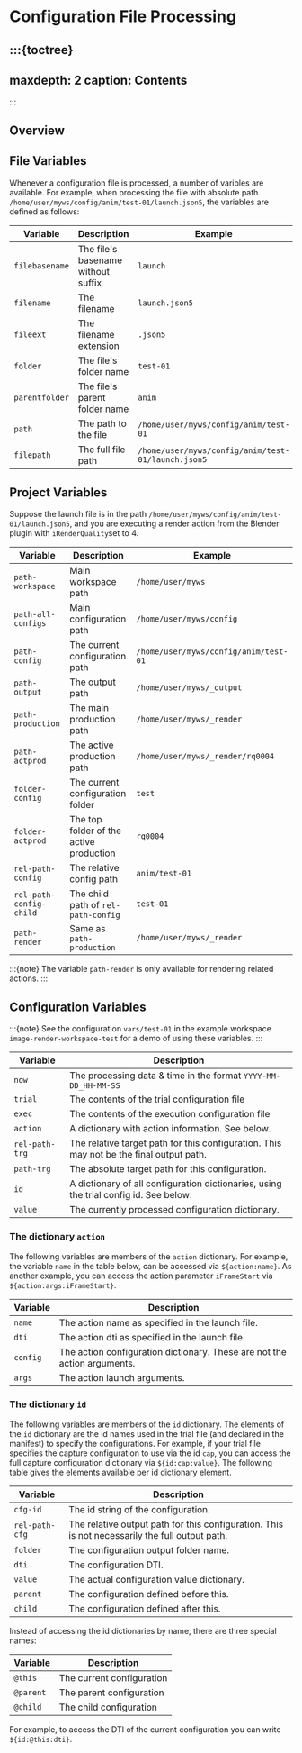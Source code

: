 
<!---
<LICENSE id="CC BY-SA 4.0">
    
    Image-Render Automation Functions module documentation
    Copyright 2022 Robert Bosch GmbH and its subsidiaries
    
    This work is licensed under the 
    
        Creative Commons Attribution-ShareAlike 4.0 International License.
    
    To view a copy of this license, visit 
        http://creativecommons.org/licenses/by-sa/4.0/ 
    or send a letter to 
        Creative Commons, PO Box 1866, Mountain View, CA 94042, USA.
    
</LICENSE>
--->
# Configuration File Processing

:::{toctree}
---
maxdepth: 2
caption: Contents
---
:::

## Overview

## File Variables

Whenever a configuration file is processed, a number of varibles are available. For example, when processing the file with absolute path `/home/user/myws/config/anim/test-01/launch.json5`, the variables are defined as follows:

| Variable       | Description                        | Example                                            |
| -------------- | ---------------------------------- | -------------------------------------------------- |
| `filebasename` | The file's basename without suffix | `launch`                                           |
| `filename`     | The filename                       | `launch.json5`                                     |
| `fileext`      | The filename extension             | `.json5`                                           |
| `folder`       | The file's folder name             | `test-01`                                          |
| `parentfolder` | The file's parent folder name      | `anim`                                             |
| `path`         | The path to the file               | `/home/user/myws/config/anim/test-01`              |
| `filepath`     | The full file path                 | `/home/user/myws/config/anim/test-01/launch.json5` |


## Project Variables

Suppose the launch file is in the path ``/home/user/myws/config/anim/test-01/launch.json5``,
and you are executing a render action from the Blender plugin with `iRenderQuality`set to 4.

| Variable                | Description                             | Example                               |
| ----------------------- | --------------------------------------- | ------------------------------------- |
| `path-workspace`        | Main workspace path                     | `/home/user/myws`                     |
| `path-all-configs`      | Main configuration path                 | `/home/user/myws/config`              |
| `path-config`           | The current configuration path          | `/home/user/myws/config/anim/test-01` |
| `path-output`           | The output path                         | `/home/user/myws/_output`             |
| `path-production`       | The main production path                | `/home/user/myws/_render`             |
| `path-actprod`          | The active production path              | `/home/user/myws/_render/rq0004`      |
| `folder-config`         | The current configuration folder        | `test`                                |
| `folder-actprod`        | The top folder of the active production | `rq0004`                              |
| `rel-path-config`       | The relative config path                | `anim/test-01`                        |
| `rel-path-config-child` | The child path of `rel-path-config`     | `test-01`                             |
| `path-render`           | Same as `path-production`               | `/home/user/myws/_render`             |

:::{note}
The variable `path-render` is only available for rendering related actions.
:::

## Configuration Variables

:::{note}
See the configuration `vars/test-01` in the example workspace `image-render-workspace-test` for a demo of using these variables.
:::

| Variable       | Description                                                                             |
| -------------- | --------------------------------------------------------------------------------------- |
| `now`          | The processing data & time in the format `YYYY-MM-DD_HH-MM-SS`                          |
| `trial`        | The contents of the trial configuration file                                            |
| `exec`         | The contents of the execution configuration file                                        |
| `action`       | A dictionary with action information. See below.                                        |
| `rel-path-trg` | The relative target path for this configuration. This may not be the final output path. |
| `path-trg`     | The absolute target path for this configuration.                                        |
| `id`           | A dictionary of all configuration dictionaries, using the trial config id. See below.   |
| `value`        | The currently processed configuration dictionary.                                       |

### The dictionary `action`

The following variables are members of the `action` dictionary. For example, the variable `name` in the table below, can be accessed via `${action:name}`. As another example, you can access the action parameter `iFrameStart` via `${action:args:iFrameStart}`.

| Variable | Description                                                              |
| -------- | ------------------------------------------------------------------------ |
| `name`   | The action name as specified in the launch file.                         |
| `dti`    | The action dti as specified in the launch file.                          |
| `config` | The action configuration dictionary. These are not the action arguments. |
| `args`   | The action launch arguments.                                             |

### The dictionary `id`

The following variables are members of the `id` dictionary. The elements of the `id` dictionary are the id names used in the trial file (and declared in the manifest) to specify the configurations. For example, if your trial file specifies the capture configuration to use via the id `cap`, you can access the full capture configuration dictionary via `${id:cap:value}`. The following table gives the elements available per id dictionary element.

| Variable       | Description                                                                                    |
| -------------- | ---------------------------------------------------------------------------------------------- |
| `cfg-id`       | The id string of the configuration.                                                            |
| `rel-path-cfg` | The relative output path for this configuration. This is not necessarily the full output path. |
| `folder`       | The configuration output folder name.                                                          |
| `dti`          | The configuration DTI.                                                                         |
| `value`        | The actual configuration value dictionary.                                                     |
| `parent`       | The configuration defined before this.                                                         |
| `child`        | The configuration defined after this.                                                          |

Instead of accessing the id dictionaries by name, there are three special names:

| Variable  | Description               |
| --------- | ------------------------- |
| `@this`   | The current configuration |
| `@parent` | The parent configuration  |
| `@child`  | The child configuration   |

For example, to access the DTI of the current configuration you can write `${id:@this:dti}`.


